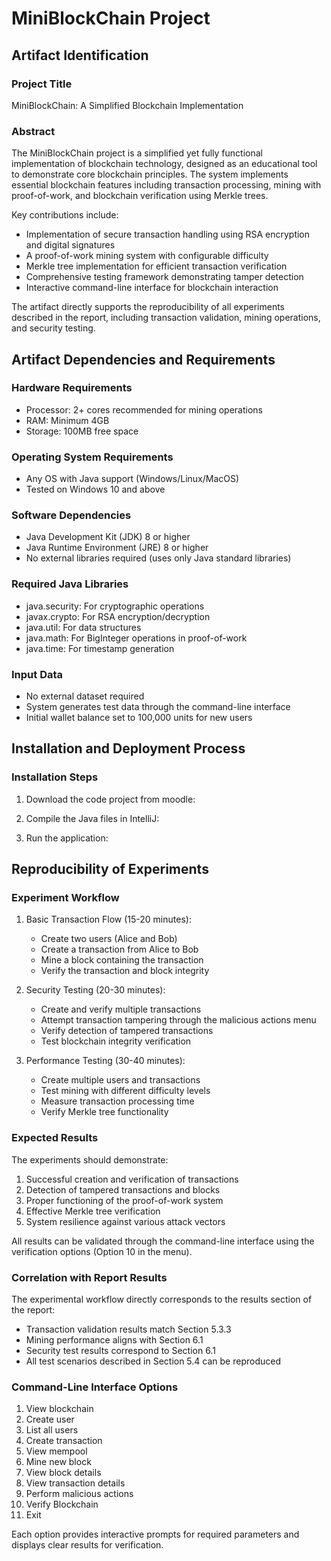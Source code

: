 # MiniBlockChain Project

## Artifact Identification

### Project Title
MiniBlockChain: A Simplified Blockchain Implementation

### Abstract
The MiniBlockChain project is a simplified yet fully functional implementation of blockchain technology, designed as an educational tool to demonstrate core blockchain principles. The system implements essential blockchain features including transaction processing, mining with proof-of-work, and blockchain verification using Merkle trees.

Key contributions include:
- Implementation of secure transaction handling using RSA encryption and digital signatures
- A proof-of-work mining system with configurable difficulty
- Merkle tree implementation for efficient transaction verification
- Comprehensive testing framework demonstrating tamper detection
- Interactive command-line interface for blockchain interaction

The artifact directly supports the reproducibility of all experiments described in the report, including transaction validation, mining operations, and security testing.

## Artifact Dependencies and Requirements

### Hardware Requirements
- Processor: 2+ cores recommended for mining operations
- RAM: Minimum 4GB
- Storage: 100MB free space

### Operating System Requirements
- Any OS with Java support (Windows/Linux/MacOS)
- Tested on Windows 10 and above

### Software Dependencies
- Java Development Kit (JDK) 8 or higher
- Java Runtime Environment (JRE) 8 or higher
- No external libraries required (uses only Java standard libraries)

### Required Java Libraries
- java.security: For cryptographic operations
- javax.crypto: For RSA encryption/decryption
- java.util: For data structures
- java.math: For BigInteger operations in proof-of-work
- java.time: For timestamp generation

### Input Data
- No external dataset required
- System generates test data through the command-line interface
- Initial wallet balance set to 100,000 units for new users

## Installation and Deployment Process

### Installation Steps
1. Download the code project from moodle:

2. Compile the Java files in IntelliJ:

3. Run the application:

## Reproducibility of Experiments

### Experiment Workflow
1. Basic Transaction Flow (15-20 minutes):
   - Create two users (Alice and Bob)
   - Create a transaction from Alice to Bob
   - Mine a block containing the transaction
   - Verify the transaction and block integrity

2. Security Testing (20-30 minutes):
   - Create and verify multiple transactions
   - Attempt transaction tampering through the malicious actions menu
   - Verify detection of tampered transactions
   - Test blockchain integrity verification

3. Performance Testing (30-40 minutes):
   - Create multiple users and transactions
   - Test mining with different difficulty levels
   - Measure transaction processing time
   - Verify Merkle tree functionality

### Expected Results
The experiments should demonstrate:
1. Successful creation and verification of transactions
2. Detection of tampered transactions and blocks
3. Proper functioning of the proof-of-work system
4. Effective Merkle tree verification
5. System resilience against various attack vectors

All results can be validated through the command-line interface using the verification options (Option 10 in the menu).

### Correlation with Report Results
The experimental workflow directly corresponds to the results section of the report:
- Transaction validation results match Section 5.3.3
- Mining performance aligns with Section 6.1
- Security test results correspond to Section 6.1
- All test scenarios described in Section 5.4 can be reproduced

### Command-Line Interface Options
1. View blockchain
2. Create user
3. List all users
4. Create transaction
5. View mempool
6. Mine new block
7. View block details
8. View transaction details
9. Perform malicious actions
10. Verify Blockchain
11. Exit

Each option provides interactive prompts for required parameters and displays clear results for verification.